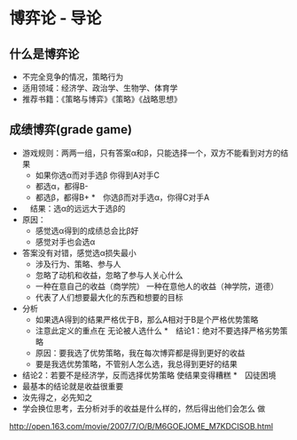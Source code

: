 # 博弈论 - 导论

## 什么是博弈论
* 不完全竞争的情况，策略行为
* 适用领域：经济学、政治学、生物学、体育学
* 推荐书籍：《策略与博弈》《策略》《战略思想》

## 成绩博弈(grade game)
* 游戏规则：两两一组，只有答案α和β，只能选择一个，双方不能看到对方的结果
	* 如果你选α而对手选β	你得到A对手C
	* 都选α，都得B-
	* 都选β，都得B+
	*　你选β而对手选α，你得C对手A
* 　结果：选α的远远大于选β的
* 原因：
	* 感觉选α得到的成绩总会比β好
	* 感觉对手也会选α
* 答案没有对错，感觉选α损失最小
	* 涉及行为、策略、参与人
	* 忽略了动机和收益，忽略了参与人关心什么
	* 一种在意自己的收益（商学院） 一种在意他人的收益（神学院，道德）
	* 代表了人们想要最大化的东西和想要的目标
* 分析
	* 如果选A得到的结果严格优于B，那么A相对于B是个严格优势策略
	* 注意此定义的重点在 无论被人选什么
*　结论1：绝对不要选择严格劣势策略
	* 原因：要我选了优势策略，我在每次博弈都是得到更好的收益
	* 要是我选优势策略，不管别人怎么选，我总得到更好的结果
* 结论2：若要不是经济学，反而选择优势策略 使结果变得糟糕
*　囚徒困境
* 最基本的结论就是收益很重要   
* 汝先得之，必先知之
* 学会换位思考，去分析对手的收益是什么样的，然后得出他们会怎么 做


http://open.163.com/movie/2007/7/O/B/M6GOEJOME_M7KDCISOB.html



